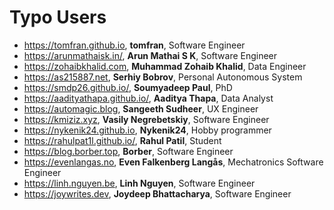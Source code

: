 # Typo Users

- https://tomfran.github.io, **tomfran**, Software Engineer
- https://arunmathaisk.in/,  **Arun Mathai S K**, Software Engineer
- https://zohaibkhalid.com,  **Muhammad Zohaib Khalid**, Data Engineer
- https://as215887.net, **Serhiy Bobrov**, Personal Autonomous System
- https://smdp26.github.io/, **Soumyadeep Paul**, PhD
- https://aadityathapa.github.io/, **Aaditya Thapa**, Data Analyst
- https://automagic.blog, **Sangeeth Sudheer**, UX Engineer
- https://kmiziz.xyz, **Vasily Negrebetskiy**, Software Engineer
- https://nykenik24.github.io, **Nykenik24**, Hobby programmer
- https://rahulpat1l.github.io/, **Rahul Patil**, Student
- https://blog.borber.top, **Borber**, Software Engineer
- https://evenlangas.no, **Even Falkenberg Langås**, Mechatronics Software Engineer
- https://linh.nguyen.be, **Linh Nguyen**, Software Engineer
- https://joywrites.dev, **Joydeep Bhattacharya**, Software Engineer

